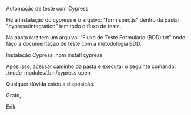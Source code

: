 Automação de teste com Cypress.

Fiz a instalação do cypress e o arquivo: "form.spec.js" dentro da pasta: "cypress/integration" tem todo o fluxo de teste.


Na pasta raíz tem um arquivo: "Fluxo de Teste Formulário (BDD).txt" onde faço a documentação de teste com a metodologia BDD.

Instalação Cypress:
npm install cypress

Após isso, acessar caminho da pasta e executar o seguinte comando:
./node_modules/.bin/cypress open

Qualquer dúvida estou a disposição.

Grato,

Erik
